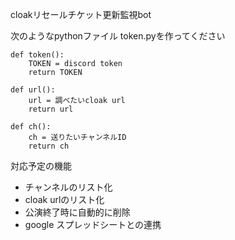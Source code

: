 cloakリセールチケット更新監視bot

次のようなpythonファイル token.pyを作ってください
```
def token():
    TOKEN = discord token
    return TOKEN

def url():
    url = 調べたいcloak url
    return url

def ch():
    ch = 送りたいチャンネルID
    return ch

```
対応予定の機能

- チャンネルのリスト化
- cloak urlのリスト化
- 公演終了時に自動的に削除
- google スプレッドシートとの連携
